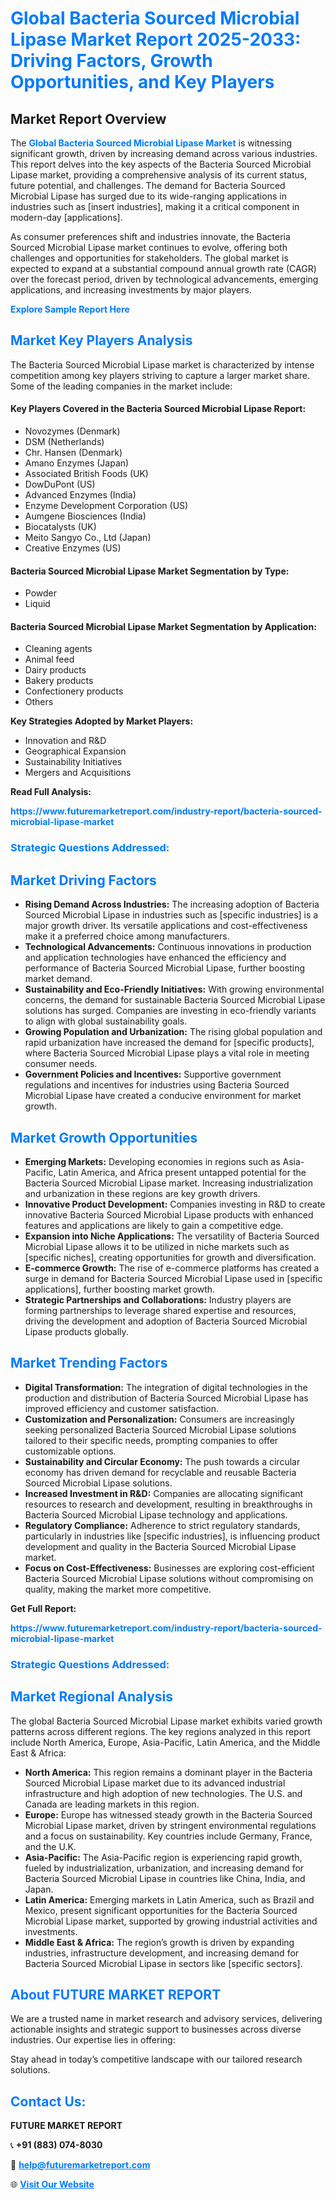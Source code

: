 <h1 style="color: #007BFF;">Global Bacteria Sourced Microbial Lipase Market Report 2025-2033: Driving Factors, Growth Opportunities, and Key Players</h1>

<section id="overview">
<h2>Market Report Overview</h2>
<p>The <a href="https://www.futuremarketreport.com/industry-report/bacteria-sourced-microbial-lipase-market" style="color: #007BFF; text-decoration: none;"><strong>Global Bacteria Sourced Microbial Lipase Market</strong></a> is witnessing significant growth, driven by increasing demand across various industries. This report delves into the key aspects of the Bacteria Sourced Microbial Lipase market, providing a comprehensive analysis of its current status, future potential, and challenges. The demand for Bacteria Sourced Microbial Lipase has surged due to its wide-ranging applications in industries such as [insert industries], making it a critical component in modern-day [applications].</p>
<p>As consumer preferences shift and industries innovate, the Bacteria Sourced Microbial Lipase market continues to evolve, offering both challenges and opportunities for stakeholders. The global market is expected to expand at a substantial compound annual growth rate (CAGR) over the forecast period, driven by technological advancements, emerging applications, and increasing investments by major players.</p>
</section>

<section id="overview">
<p><a href="https://www.futuremarketreport.com/request-sample/reportId=53148" style="color: #007BFF; text-decoration: none;"><strong>Explore Sample Report Here</strong></a></p>
</section>

<section id="key-players">
<h2 style="color: #007BFF;">Market Key Players Analysis</h2>
<p>The Bacteria Sourced Microbial Lipase market is characterized by intense competition among key players striving to capture a larger market share. Some of the leading companies in the market include:</p>
<h4>Key Players Covered in the Bacteria Sourced Microbial Lipase Report:</h4>
<ul><li>Novozymes (Denmark)</li><li>DSM (Netherlands)</li><li>Chr. Hansen (Denmark)</li><li>Amano Enzymes (Japan)</li><li>Associated British Foods (UK)</li><li>DowDuPont (US)</li><li>Advanced Enzymes (India)</li><li>Enzyme Development Corporation (US)</li><li>Aumgene Biosciences (India)</li><li>Biocatalysts (UK)</li><li>Meito Sangyo Co., Ltd (Japan)</li><li>Creative Enzymes (US)</li></ul>
<h4>Bacteria Sourced Microbial Lipase Market Segmentation by Type:</h4>
<ul><li>Powder</li><li>Liquid</li></ul>

<h4>Bacteria Sourced Microbial Lipase Market Segmentation by Application:</h4>
<ul><li>Cleaning agents</li><li>Animal feed</li><li>Dairy products</li><li>Bakery products</li><li>Confectionery products</li><li>Others</li></ul>
<p><strong>Key Strategies Adopted by Market Players:</strong></p>
<ul>
<li>Innovation and R&D</li>
<li>Geographical Expansion</li>
<li>Sustainability Initiatives</li>
<li>Mergers and Acquisitions</li>
</ul>
</section>

<section>
<p><strong>Read Full Analysis: </strong></p><a href="https://www.futuremarketreport.com/industry-report/bacteria-sourced-microbial-lipase-market" style="color: #007BFF; text-decoration: none;"><strong>https://www.futuremarketreport.com/industry-report/bacteria-sourced-microbial-lipase-market</strong></a>
<h3 style="color: #007BFF;">Strategic Questions Addressed:</h3>
</section>

<section id="driving-factors">
<h2 style="color: #007BFF;">Market Driving Factors</h2>
<ul>
<li><strong>Rising Demand Across Industries:</strong> The increasing adoption of Bacteria Sourced Microbial Lipase in industries such as [specific industries] is a major growth driver. Its versatile applications and cost-effectiveness make it a preferred choice among manufacturers.</li>
<li><strong>Technological Advancements:</strong> Continuous innovations in production and application technologies have enhanced the efficiency and performance of Bacteria Sourced Microbial Lipase, further boosting market demand.</li>
<li><strong>Sustainability and Eco-Friendly Initiatives:</strong> With growing environmental concerns, the demand for sustainable Bacteria Sourced Microbial Lipase solutions has surged. Companies are investing in eco-friendly variants to align with global sustainability goals.</li>
<li><strong>Growing Population and Urbanization:</strong> The rising global population and rapid urbanization have increased the demand for [specific products], where Bacteria Sourced Microbial Lipase plays a vital role in meeting consumer needs.</li>
<li><strong>Government Policies and Incentives:</strong> Supportive government regulations and incentives for industries using Bacteria Sourced Microbial Lipase have created a conducive environment for market growth.</li>
</ul>
</section>

<section id="growth-opportunities">
<h2 style="color: #007BFF;">Market Growth Opportunities</h2>
<ul>
<li><strong>Emerging Markets:</strong> Developing economies in regions such as Asia-Pacific, Latin America, and Africa present untapped potential for the Bacteria Sourced Microbial Lipase market. Increasing industrialization and urbanization in these regions are key growth drivers.</li>
<li><strong>Innovative Product Development:</strong> Companies investing in R&D to create innovative Bacteria Sourced Microbial Lipase products with enhanced features and applications are likely to gain a competitive edge.</li>
<li><strong>Expansion into Niche Applications:</strong> The versatility of Bacteria Sourced Microbial Lipase allows it to be utilized in niche markets such as [specific niches], creating opportunities for growth and diversification.</li>
<li><strong>E-commerce Growth:</strong> The rise of e-commerce platforms has created a surge in demand for Bacteria Sourced Microbial Lipase used in [specific applications], further boosting market growth.</li>
<li><strong>Strategic Partnerships and Collaborations:</strong> Industry players are forming partnerships to leverage shared expertise and resources, driving the development and adoption of Bacteria Sourced Microbial Lipase products globally.</li>
</ul>
</section>

<section id="trending-factors">
<h2 style="color: #007BFF;">Market Trending Factors</h2>
<ul>
<li><strong>Digital Transformation:</strong> The integration of digital technologies in the production and distribution of Bacteria Sourced Microbial Lipase has improved efficiency and customer satisfaction.</li>
<li><strong>Customization and Personalization:</strong> Consumers are increasingly seeking personalized Bacteria Sourced Microbial Lipase solutions tailored to their specific needs, prompting companies to offer customizable options.</li>
<li><strong>Sustainability and Circular Economy:</strong> The push towards a circular economy has driven demand for recyclable and reusable Bacteria Sourced Microbial Lipase solutions.</li>
<li><strong>Increased Investment in R&D:</strong> Companies are allocating significant resources to research and development, resulting in breakthroughs in Bacteria Sourced Microbial Lipase technology and applications.</li>
<li><strong>Regulatory Compliance:</strong> Adherence to strict regulatory standards, particularly in industries like [specific industries], is influencing product development and quality in the Bacteria Sourced Microbial Lipase market.</li>
<li><strong>Focus on Cost-Effectiveness:</strong> Businesses are exploring cost-efficient Bacteria Sourced Microbial Lipase solutions without compromising on quality, making the market more competitive.</li>
</ul>
</section>

<section>
<p><strong>Get Full Report: </strong></p><a href="https://www.futuremarketreport.com/industry-report/bacteria-sourced-microbial-lipase-market" style="color: #007BFF; text-decoration: none;"><strong>https://www.futuremarketreport.com/industry-report/bacteria-sourced-microbial-lipase-market</strong></a>
<h3 style="color: #007BFF;">Strategic Questions Addressed:</h3>
</section>


<section id="regional-analysis">
<h2 style="color: #007BFF;">Market Regional Analysis</h2>
<p>The global Bacteria Sourced Microbial Lipase market exhibits varied growth patterns across different regions. The key regions analyzed in this report include North America, Europe, Asia-Pacific, Latin America, and the Middle East & Africa:</p>
<ul>
<li><strong>North America:</strong> This region remains a dominant player in the Bacteria Sourced Microbial Lipase market due to its advanced industrial infrastructure and high adoption of new technologies. The U.S. and Canada are leading markets in this region.</li>
<li><strong>Europe:</strong> Europe has witnessed steady growth in the Bacteria Sourced Microbial Lipase market, driven by stringent environmental regulations and a focus on sustainability. Key countries include Germany, France, and the U.K.</li>
<li><strong>Asia-Pacific:</strong> The Asia-Pacific region is experiencing rapid growth, fueled by industrialization, urbanization, and increasing demand for Bacteria Sourced Microbial Lipase in countries like China, India, and Japan.</li>
<li><strong>Latin America:</strong> Emerging markets in Latin America, such as Brazil and Mexico, present significant opportunities for the Bacteria Sourced Microbial Lipase market, supported by growing industrial activities and investments.</li>
<li><strong>Middle East & Africa:</strong> The region’s growth is driven by expanding industries, infrastructure development, and increasing demand for Bacteria Sourced Microbial Lipase in sectors like [specific sectors].</li>
</ul>
</section>

<footer>
<h2 style="color: #007BFF;">About FUTURE MARKET REPORT</h2>
<p>We are a trusted name in market research and advisory services, delivering actionable insights and strategic support to businesses across diverse industries. Our expertise lies in offering:</p>

<p>Stay ahead in today’s competitive landscape with our tailored research solutions.</p>

<h2 style="color: #007BFF;">Contact Us:</h2>
<p><strong>FUTURE MARKET REPORT</strong></p>
<p>📞 <strong>+91 (883) 074-8030</strong></p>
<p>📧 <strong><a href="mailto:help@futuremarketreport.com" style="color: #007BFF;">help@futuremarketreport.com</a></strong></p>
<p>🌐 <strong><a href="https://www.futuremarketreport.com/" style="color: #007BFF;">Visit Our Website</a></strong></p>
</footer>